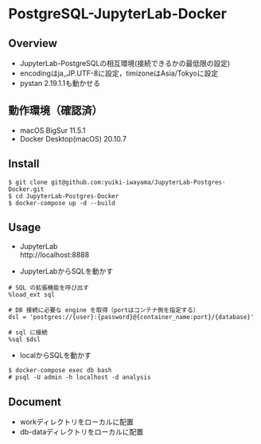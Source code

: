 # PostgreSQL-JupyterLab-Docker

## Overview
- JupyterLab-PostgreSQLの相互環境(接続できるかの最低限の設定)
- encodingはja_JP.UTF-8に設定，timizoneはAsia/Tokyoに設定
- pystan 2.19.1.1も動かせる

## 動作環境（確認済）
- macOS BigSur 11.5.1
- Docker Desktop(macOS) 20.10.7

## Install
```
$ git clone git@github.com:yuiki-iwayama/JupyterLab-Postgres-Docker.git
$ cd JupyterLab-Postgres-Docker
$ docker-compose up -d --build
```

## Usage
- JupyterLab\
http://localhost:8888

- JupyterLabからSQLを動かす
```
# SQL の拡張機能を呼び出す
%load_ext sql

# DB 接続に必要な engine を取得（portはコンテナ側を指定する）
dsl = 'postgres://{user}:{password}@{container_name:port}/{database}'

# sql に接続
%sql $dsl
```
- localからSQLを動かす
```
$ docker-compose exec db bash
# psql -U admin -h localhost -d analysis
```
## Document
- workディレクトリをローカルに配置
- db-dataディレクトリをローカルに配置
